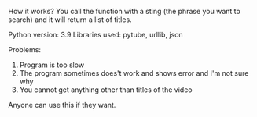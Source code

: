 How it works?
You call the function with a sting (the phrase you want to search) and it will return a list of titles.

Python version: 3.9
Libraries used: pytube, urllib, json

Problems:
1. Program is too slow
2. The program sometimes does't work and shows error and I'm not sure why
3. You cannot get anything other than titles of the video


Anyone can use this if they want.
